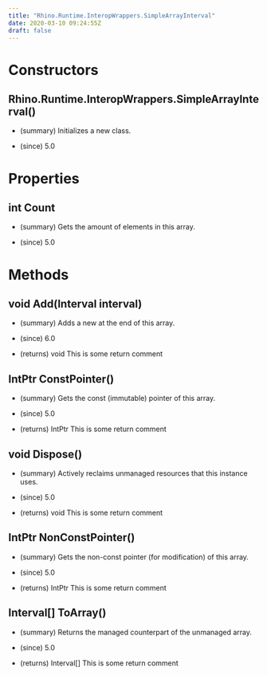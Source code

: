 ```yaml
---
title: "Rhino.Runtime.InteropWrappers.SimpleArrayInterval"
date: 2020-03-10 09:24:55Z
draft: false
---
```


# Constructors
## Rhino.Runtime.InteropWrappers.SimpleArrayInterval()
- (summary) 
     Initializes a new  class.
     
- (since) 5.0
# Properties
## int Count
- (summary) 
     Gets the amount of elements in this array.
     
- (since) 5.0
# Methods
## void Add(Interval interval)
- (summary) 
     Adds a new  at the end of this array.
     
- (since) 6.0
- (returns) void This is some return comment
## IntPtr ConstPointer()
- (summary) 
     Gets the const (immutable) pointer of this array.
     
- (since) 5.0
- (returns) IntPtr This is some return comment
## void Dispose()
- (summary) 
     Actively reclaims unmanaged resources that this instance uses.
     
- (since) 5.0
- (returns) void This is some return comment
## IntPtr NonConstPointer()
- (summary) 
     Gets the non-const pointer (for modification) of this array.
     
- (since) 5.0
- (returns) IntPtr This is some return comment
## Interval[] ToArray()
- (summary) 
     Returns the managed counterpart of the unmanaged array.
     
- (since) 5.0
- (returns) Interval[] This is some return comment
